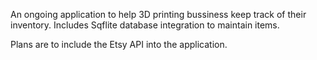 An ongoing application to help 3D printing bussiness keep track of their inventory.
Includes Sqflite database integration to maintain items. 

Plans are to include the Etsy API into the application.
